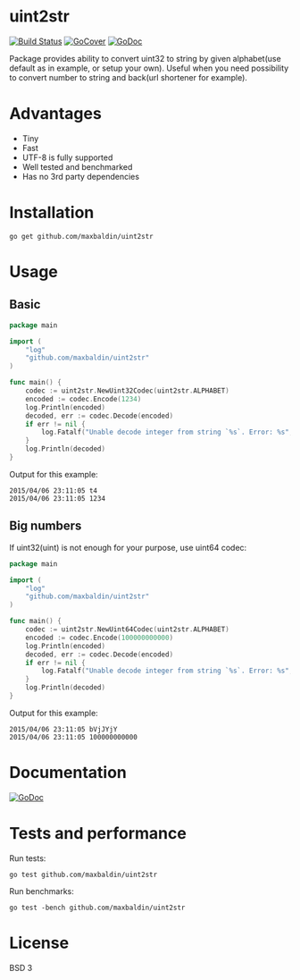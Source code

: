 # uint2str

[![Build Status](https://travis-ci.org/maxbaldin/uint2str.png?branch=master)](https://travis-ci.org/maxbaldin/uint2str)
[![GoCover](http://gocover.io/_badge/github.com/MaxBaldin/uint2str)](http://gocover.io/github.com/MaxBaldin/uint2str)
[![GoDoc](https://godoc.org/github.com/MaxBaldin/uint2str?status.svg)](https://godoc.org/github.com/MaxBaldin/uint2str)

Package provides ability to convert uint32 to string by given alphabet(use default as in example, or setup your own).
Useful when you need possibility to convert number to string and back(url shortener for example).

# Advantages

* Tiny
* Fast
* UTF-8 is fully supported
* Well tested and benchmarked
* Has no 3rd party dependencies

# Installation

```
go get github.com/maxbaldin/uint2str
```

# Usage

## Basic
```go
package main

import (
    "log"
    "github.com/maxbaldin/uint2str"
)

func main() {
    codec := uint2str.NewUint32Codec(uint2str.ALPHABET)
    encoded := codec.Encode(1234)
    log.Println(encoded)
    decoded, err := codec.Decode(encoded)
    if err != nil {
        log.Fatalf("Unable decode integer from string `%s`. Error: %s", encoded, err.Error())
    }
    log.Println(decoded)
}
```

Output for this example:

```
2015/04/06 23:11:05 t4
2015/04/06 23:11:05 1234
```

## Big numbers

If uint32(uint) is not enough for your purpose, use uint64 codec:

```go
package main

import (
    "log"
    "github.com/maxbaldin/uint2str"
)

func main() {
    codec := uint2str.NewUint64Codec(uint2str.ALPHABET)
    encoded := codec.Encode(100000000000)
    log.Println(encoded)
    decoded, err := codec.Decode(encoded)
    if err != nil {
        log.Fatalf("Unable decode integer from string `%s`. Error: %s", encoded, err.Error())
    }
    log.Println(decoded)
}
```

Output for this example:

```
2015/04/06 23:11:05 bVjJYjY
2015/04/06 23:11:05 100000000000
```

# Documentation

[![GoDoc](https://godoc.org/github.com/MaxBaldin/uint2str?status.svg)](https://godoc.org/github.com/MaxBaldin/uint2str)

# Tests and performance

Run tests:
```
go test github.com/maxbaldin/uint2str
```

Run benchmarks:
```
go test -bench github.com/maxbaldin/uint2str
```

# License

BSD 3

